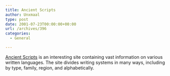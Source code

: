 ```yaml
---
title: Ancient Scripts
author: Unxmaal
type: post
date: 2001-07-23T00:00:00+00:00
url: /archives/396
categories:
  - General

---
```

[Ancient Scripts][1] is an interesting site containing vast information on various written languages. The site divides writing systems in many ways, including by type, family, region, and alphabetically.

 [1]: http://www.ancientscripts.com/